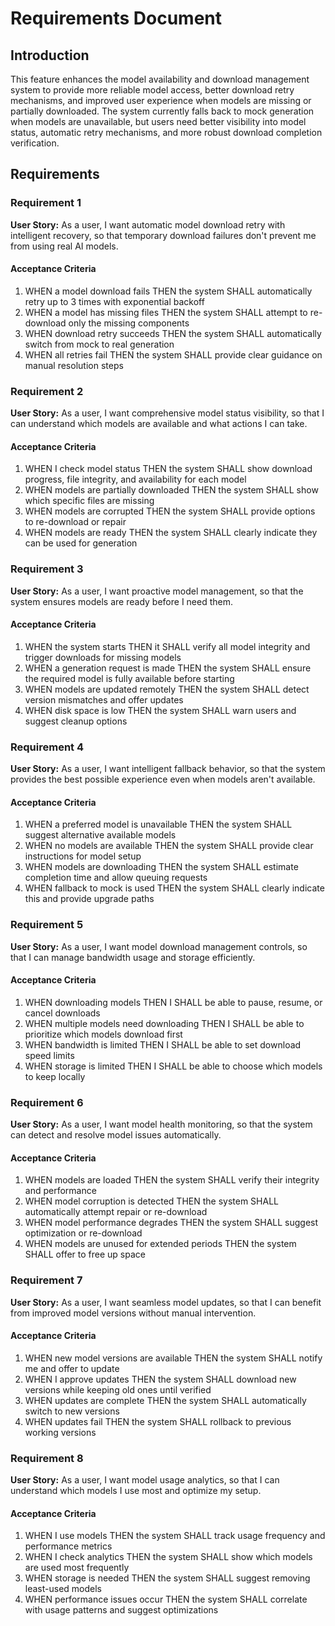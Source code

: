 # Requirements Document

## Introduction

This feature enhances the model availability and download management system to provide more reliable model access, better download retry mechanisms, and improved user experience when models are missing or partially downloaded. The system currently falls back to mock generation when models are unavailable, but users need better visibility into model status, automatic retry mechanisms, and more robust download completion verification.

## Requirements

### Requirement 1

**User Story:** As a user, I want automatic model download retry with intelligent recovery, so that temporary download failures don't prevent me from using real AI models.

#### Acceptance Criteria

1. WHEN a model download fails THEN the system SHALL automatically retry up to 3 times with exponential backoff
2. WHEN a model has missing files THEN the system SHALL attempt to re-download only the missing components
3. WHEN download retry succeeds THEN the system SHALL automatically switch from mock to real generation
4. WHEN all retries fail THEN the system SHALL provide clear guidance on manual resolution steps

### Requirement 2

**User Story:** As a user, I want comprehensive model status visibility, so that I can understand which models are available and what actions I can take.

#### Acceptance Criteria

1. WHEN I check model status THEN the system SHALL show download progress, file integrity, and availability for each model
2. WHEN models are partially downloaded THEN the system SHALL show which specific files are missing
3. WHEN models are corrupted THEN the system SHALL provide options to re-download or repair
4. WHEN models are ready THEN the system SHALL clearly indicate they can be used for generation

### Requirement 3

**User Story:** As a user, I want proactive model management, so that the system ensures models are ready before I need them.

#### Acceptance Criteria

1. WHEN the system starts THEN it SHALL verify all model integrity and trigger downloads for missing models
2. WHEN a generation request is made THEN the system SHALL ensure the required model is fully available before starting
3. WHEN models are updated remotely THEN the system SHALL detect version mismatches and offer updates
4. WHEN disk space is low THEN the system SHALL warn users and suggest cleanup options

### Requirement 4

**User Story:** As a user, I want intelligent fallback behavior, so that the system provides the best possible experience even when models aren't available.

#### Acceptance Criteria

1. WHEN a preferred model is unavailable THEN the system SHALL suggest alternative available models
2. WHEN no models are available THEN the system SHALL provide clear instructions for model setup
3. WHEN models are downloading THEN the system SHALL estimate completion time and allow queuing requests
4. WHEN fallback to mock is used THEN the system SHALL clearly indicate this and provide upgrade paths

### Requirement 5

**User Story:** As a user, I want model download management controls, so that I can manage bandwidth usage and storage efficiently.

#### Acceptance Criteria

1. WHEN downloading models THEN I SHALL be able to pause, resume, or cancel downloads
2. WHEN multiple models need downloading THEN I SHALL be able to prioritize which models download first
3. WHEN bandwidth is limited THEN I SHALL be able to set download speed limits
4. WHEN storage is limited THEN I SHALL be able to choose which models to keep locally

### Requirement 6

**User Story:** As a user, I want model health monitoring, so that the system can detect and resolve model issues automatically.

#### Acceptance Criteria

1. WHEN models are loaded THEN the system SHALL verify their integrity and performance
2. WHEN model corruption is detected THEN the system SHALL automatically attempt repair or re-download
3. WHEN model performance degrades THEN the system SHALL suggest optimization or re-download
4. WHEN models are unused for extended periods THEN the system SHALL offer to free up space

### Requirement 7

**User Story:** As a user, I want seamless model updates, so that I can benefit from improved model versions without manual intervention.

#### Acceptance Criteria

1. WHEN new model versions are available THEN the system SHALL notify me and offer to update
2. WHEN I approve updates THEN the system SHALL download new versions while keeping old ones until verified
3. WHEN updates are complete THEN the system SHALL automatically switch to new versions
4. WHEN updates fail THEN the system SHALL rollback to previous working versions

### Requirement 8

**User Story:** As a user, I want model usage analytics, so that I can understand which models I use most and optimize my setup.

#### Acceptance Criteria

1. WHEN I use models THEN the system SHALL track usage frequency and performance metrics
2. WHEN I check analytics THEN the system SHALL show which models are used most frequently
3. WHEN storage is needed THEN the system SHALL suggest removing least-used models
4. WHEN performance issues occur THEN the system SHALL correlate with usage patterns and suggest optimizations
